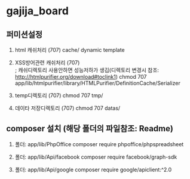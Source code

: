 # gajija_board


 
 ## 퍼미션설정 
 
 1. html 캐쉬처리 (707)
  			cache/
  				dynamic
  				template
  
 2. XSS방어관련 캐쉬처리 (707)  
    ; 캐쉬디렉토리 사용안하면 성능저하가 생김(디렉토리 변경시 참조: http://htmlpurifier.org/download#toclink1)
  		chmod 707 app/lib/htmlpurifier/library/HTMLPurifier/DefinitionCache/Serializer
  
 3. temp디렉토리 (707)
   		chmod 707 tmp/
   
 4. 데이타 저장디렉토리 (707)
   		chmod 707 datas/
   
 
 ## composer 설치 (해당 폴더의 파일참조:  Readme) 
 
 1. 폴더:	app/lib/PhpOffice
  		composer require phpoffice/phpspreadsheet
  
 2. 폴더: app/lib/Api/facebook
  		composer require facebook/graph-sdk
  
 3. 폴더: app/lib/Api/google
  		composer require google/apiclient:^2.0

